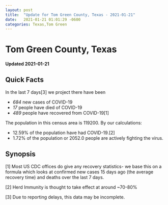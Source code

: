 ```yaml
---
layout: post
title:  "Update for Tom Green County, Texas - 2021-01-21"
date:   2021-01-21 01:01:29 -0600
categories: Texas,Tom Green
---
```


# Tom Green County, Texas
#### Updated 2021-01-21

## Quick Facts

In the last 7 days[3] we project there have been
- *684* new cases of COVID-19
- *17* people have died of COVID-19
- *489* people have recovered from COVID-19[1]

The population in this census area is 119200. By our calculations:
- 12.59% of the population have had COVID-19.[2]
- 1.72% of the population or 2052.0 people are actively fighting the virus.

## Synopsis




[1] Most US CDC offices do give any recovery statistics- we base this on a formula which looks at confirmed new cases
15 days ago (the average recovery time) and deaths over the last 7 days.

[2] Herd Immunity is thought to take effect at around ~70-80%

[3] Due to reporting delays, this data may be incomplete.
 
    